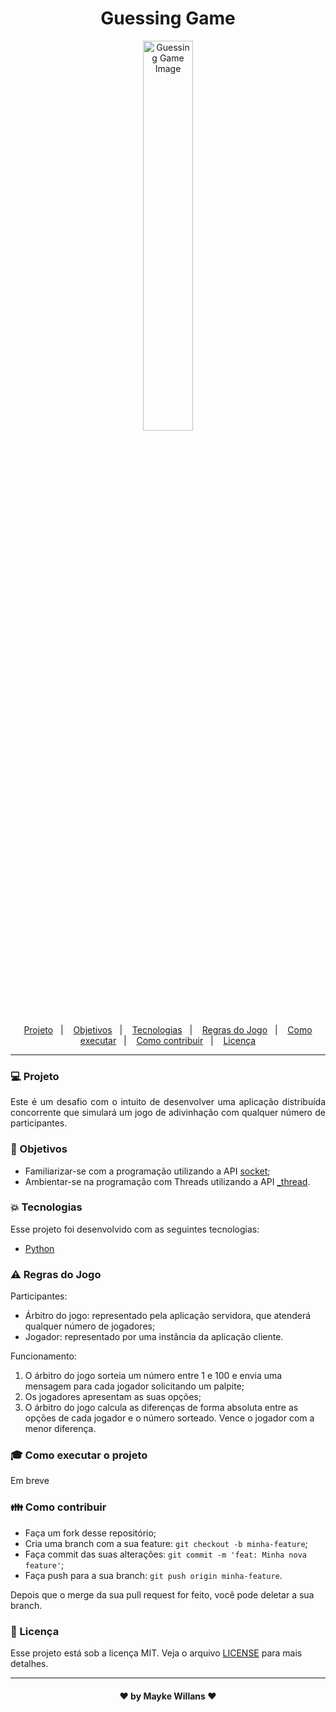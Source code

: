 <h1 align="center">
    Guessing Game
</h1>

<p align="center">
    <img width="40%" src="https://image.freepik.com/vetores-gratis/bolha-do-discurso-plana-com-pontos-de-interrogacao_23-2148148274.jpg" alt="Guessing Game Image"/>
</p>

<p align="center">
  <a href="#computer-projeto">Projeto</a>&nbsp;&nbsp;&nbsp;|&nbsp;&nbsp;&nbsp;
  <a href="#dart-objetivos">Objetivos</a>&nbsp;&nbsp;&nbsp;|&nbsp;&nbsp;&nbsp;
  <a href="#boom-tecnologias">Tecnologias</a>&nbsp;&nbsp;&nbsp;|&nbsp;&nbsp;&nbsp;
  <a href="#warning-regras-do-jogo">Regras do Jogo</a>&nbsp;&nbsp;&nbsp;|&nbsp;&nbsp;&nbsp;
  <a href="#mortar_board-como-executar-o-projeto">Como executar</a>&nbsp;&nbsp;&nbsp;|&nbsp;&nbsp;&nbsp;
  <a href="#family-como-contribuir">Como contribuir</a>&nbsp;&nbsp;&nbsp;|&nbsp;&nbsp;&nbsp;
  <a href="#memo-licença">Licença</a>
</p>

_________

### :computer: Projeto

<p align="justify">
Este é um desafio com o intuito de desenvolver uma aplicação distribuída concorrente que simulará um jogo de adivinhação com qualquer número de participantes.
</p>

### :dart: Objetivos

- Familiarizar-se com a programação utilizando a API [socket](https://docs.python.org/3/library/socket.html);<br>
- Ambientar-se na programação com Threads utilizando a API [_thread](https://docs.python.org/3/library/_thread.html).

### :boom: Tecnologias

Esse projeto foi desenvolvido com as seguintes tecnologias:

- [Python](https://www.python.org/)

### :warning: Regras do Jogo

Participantes:
- Árbitro do jogo: representado pela aplicação servidora, que atenderá qualquer número de jogadores;
- Jogador: representado por uma instância da aplicação cliente.

Funcionamento:
1. O árbitro do jogo sorteia um número entre 1 e 100 e envia uma mensagem para cada jogador solicitando um palpite; <br>
2. Os jogadores apresentam as suas opções; <br>
3. O árbitro do jogo calcula as diferenças de forma absoluta entre as opções de cada jogador e o número sorteado. Vence o jogador com a menor diferença.

### :mortar_board: Como executar o projeto

Em breve 

### :family: Como contribuir

- Faça um fork desse repositório;
- Cria uma branch com a sua feature: `git checkout -b minha-feature`;
- Faça commit das suas alterações: `git commit -m 'feat: Minha nova feature'`;
- Faça push para a sua branch: `git push origin minha-feature`.

Depois que o merge da sua pull request for feito, você pode deletar a sua branch.

### :memo: Licença

Esse projeto está sob a licença MIT. Veja o arquivo [LICENSE](https://github.com/maykew/GuessingGame/blob/master/LICENSE.md) para mais detalhes.
_________

<h4 align="center"> ♥ by Mayke Willans ♥ </h4>
